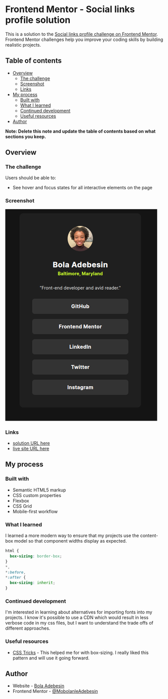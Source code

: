 # Frontend Mentor - Social links profile solution

This is a solution to the [Social links profile challenge on Frontend Mentor](https://www.frontendmentor.io/challenges/social-links-profile-UG32l9m6dQ). Frontend Mentor challenges help you improve your coding skills by building realistic projects.

## Table of contents

- [Overview](#overview)
  - [The challenge](#the-challenge)
  - [Screenshot](#screenshot)
  - [Links](#links)
- [My process](#my-process)
  - [Built with](#built-with)
  - [What I learned](#what-i-learned)
  - [Continued development](#continued-development)
  - [Useful resources](#useful-resources)
- [Author](#author)

**Note: Delete this note and update the table of contents based on what sections you keep.**

## Overview

### The challenge

Users should be able to:

- See hover and focus states for all interactive elements on the page

### Screenshot

![Social-Link-Screenshot](./assets/images/screenshot.png)

### Links

- [solution URL here](https://www.frontendmentor.io/solutions/social-links-page-GVSIpQa7j2)
- [live site URL here](https://social-links-profile-opal-delta.vercel.app/)

## My process

### Built with

- Semantic HTML5 markup
- CSS custom properties
- Flexbox
- CSS Grid
- Mobile-first workflow

### What I learned

I learned a more modern way to ensure that my projects use the content-box model so that component widths display as expected.

```css
html {
  box-sizing: border-box;
}
*,
*:before,
*:after {
  box-sizing: inherit;
}
```

### Continued development

I'm interested in learning about alternatives for importing fonts into my projects. I know it's possible to use a CDN which would result in less verbose code in my css files, but I want to understand the trade offs of different approaches.

### Useful resources

- [CSS Tricks](https://css-tricks.com/box-sizing/) - This helped me for with box-sizing. I really liked this pattern and will use it going forward.

## Author

- Website - [Bola Adebesin](https://www.badebesin.com/)
- Frontend Mentor - [@MobolanleAdebesin](https://www.frontendmentor.io/profile/MobolanleAdebesin)
